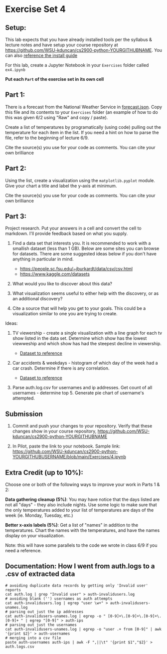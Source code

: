 # Exercise Set 4

## Setup:

This lab expects that you have already installed tools per the syllabus & lecture notes and have setup your course repository at https://github.com/WSU-kduncan/cs2900-python-YOURGITHUBNAME.  You can also [reference the install guide](https://github.com/pattonsgirl/SU2021-CS2900#Software)

For this lab, create a Jupyter Notebook in your `Exercises` folder called `ex4.ipynb`

**Put each `Part` of the exercise set in its own cell**

## Part 1:

There is a forecast from the National Weather Service in [forecast.json](forecast.json).  Copy this file and its contents to your `Exercises` folder (an example of how to do this was given 6/2 using "Raw" and copy / paste).

Create a list of temperatures by programatically (using code) pulling out the temperature for each item in the list.  If you need a hint on how to parse the file, refer to the beginning of lecture 6/9.

Cite the source(s) you use for your code as comments.  You can cite your own brilliance

## Part 2:

Using the list, create a visualization using the `matplotlib.pyplot` module.  Give your chart a title and label the y-axis at minimum.

Cite the source(s) you use for your code as comments.  You can cite your own brilliance

## Part 3:

Project research.  Put your answers in a cell and convert the cell to markdown.  I'll provide feedback based on what you supply.

1. Find a data set that interests you. It is recommended to work with a smallish dataset (less than 1 GB).  Below are some sites you can browse for datasets.  There are some suggested ideas below if you don't have anything in particular in mind.  
    - https://people.sc.fsu.edu/~jburkardt/data/csv/csv.html
    - https://www.kaggle.com/datasets 

2. What would you like to discover about this data?

3. What visualization seems useful to either help with the discovery, or as an additional discovery?

4. Cite a source that will help you get to your goals.  This could be a visualization similar to one you are trying to create.

Ideas:

1. TV viewership - create a single visualization with a line graph for each tv show listed in the data set.  Determine which show has the lowest viewweship and which show has had the steepest decline in viewership.
    - [Dataset to reference](https://people.sc.fsu.edu/~jburkardt/data/csv/news_decline.csv)

2. Car accidents & weekdays - histogram of which day of the week had a car crash.  Determine if there is any correlation.
    - [Dataset to reference](https://people.sc.fsu.edu/~jburkardt/data/csv/crash_catalonia.csv)

3. Parse auth.log.csv for usernames and ip addresses.  Get count of all usernames - determine top 5. Generate pie chart of username's attempted.  


## Submission

1. Commit and push your changes to your repository.  Verify that these changes show in your course repository, https://github.com/WSU-kduncan/cs2900-python-YOURGITHUBNAME

2. In Pilot, paste the link to your notebook.  Sample link: https://github.com/WSU-kduncan/cs2900-python-YOURGITHUBUSERNAME/blob/main/Exercises/4.ipynb

## Extra Credit (up to 10%):

Choose one or both of the following ways to improve your work in Parts 1 & 2:

**Data gathering cleanup (5%)**: You may have notice that the days listed are not all "days" - they also include nights.  Use some logic to make sure that the only temperatures added to your list of temperatures are days of the week (ie. Monday, Tuesday, etc.)

**Better x-axis labels (5%)**: Get a list of "names" in addition to the temperatures.  Chart the names with the temperatures, and have the names display on your visualization.

Note: this will have some parallels to the code we wrote in class 6/9 if you need a reference.

## Documentation: How I went from auth.logs to a .csv of extracted data

```
# avoiding duplicate data records by getting only 'Invalid user' reports
cat auth.log | grep "Invalid user" > auth-invalidusers.log
# avoiding blank ('') usernames as auth attempts
cat auth-invalidusers.log | egrep "user \w+" > auth-invalidusers-unames.log
# parsing out just the ip addresses
cat auth-invalidusers-unames.log | egrep -o " [0-9]+\.[0-9]+\.[0-9]+\.[0-9]+ " | egrep "[0-9]" > auth-ips
# parsing out just the usernames
cat auth-invalidusers-unames.log | egrep -o "user .+ from [0-9]" | awk '{print $2}' > auth-usernames
# merging into a csv file
paste auth-usernames auth-ips | awk -F ",||\t" '{print $1","$2}' > auth.logs.csv
```